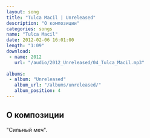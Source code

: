 ```yaml
---
layout: song
title: "Tulca Macil | Unreleased"
description: "О композиции"
categories: songs
name: "Tulca Macil"
date: 2012-02-06 16:01:00
length: "1:09"
download:
 - name: 2012
   url: "/audio/2012_Unreleased/04_Tulca_Macil.mp3"
   
albums:
 - album: "Unreleased"
   album_url: "/albums/unreleased/"
   album_position: 4
---
```



## О композиции

"Сильный меч".  
  
